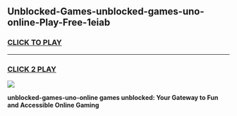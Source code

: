 
## Unblocked-Games-unblocked-games-uno-online-Play-Free-1eiab
<h3>
<a href="https://premium76.site?title=unblocked-games-uno-online&ref=18A1">CLICK TO PLAY</a></h3>
<hr>

<h3>
<a href="https://premium76.site?title=unblocked-games-uno-online&ref=18A1">CLICK 2 PLAY</a>
  
</h3>

<a href="https://premium76.site?title=unblocked-games-uno-online&ref=18A1"><img src="https://clearcache.store/games.png"></a>


**unblocked-games-uno-online games unblocked: Your Gateway to Fun and Accessible Online Gaming**
